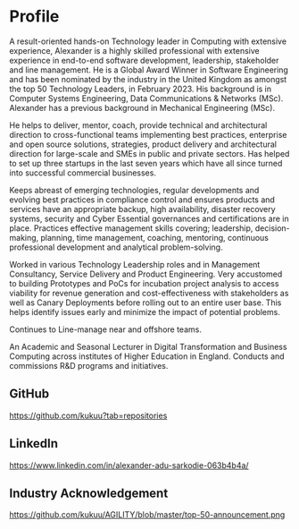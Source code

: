 # Profile
A result-oriented hands-on Technology leader in Computing with extensive experience, Alexander is a highly skilled professional with extensive experience in end-to-end software development, leadership, stakeholder and line management. He is a Global Award Winner in Software Engineering and has been nominated by the industry in the United Kingdom as amongst the top 50 Technology Leaders, in February 2023. His background is in Computer Systems Engineering, Data Communications & Networks (MSc). Alexander has a previous background in Mechanical Engineering (MSc).

He helps to deliver, mentor, coach, provide technical and architectural direction to cross-functional teams implementing best practices, enterprise and open source solutions, strategies, product delivery and architectural direction for large-scale and SMEs in public and private sectors. Has helped to set up three startups in the last seven years which have all since turned into successful commercial businesses. 

Keeps abreast of emerging technologies, regular developments and evolving best practices in compliance control and ensures products and services have an appropriate backup, high availability, disaster recovery systems, security and Cyber Essential governances and certifications are in place. Practices effective management skills covering; leadership, decision-making, planning, time management, coaching, mentoring, continuous professional development and analytical problem-solving.

Worked in various Technology Leadership roles and in Management Consultancy, Service Delivery and Product Engineering. Very accustomed to building Prototypes and PoCs for incubation project analysis to access viability for revenue generation and cost-effectiveness with stakeholders as well as Canary Deployments before rolling out to an entire user base. This helps identify issues early and minimize the impact of potential problems.  

Continues to Line-manage near and offshore teams.

An Academic and Seasonal Lecturer in Digital Transformation and Business Computing across institutes of Higher Education in England. Conducts and commissions R&D programs and initiatives.

  
  
## GitHub 
  https://github.com/kukuu?tab=repositories

## LinkedIn
https://www.linkedin.com/in/alexander-adu-sarkodie-063b4b4a/


## Industry Acknowledgement
https://github.com/kukuu/AGILITY/blob/master/top-50-announcement.png


